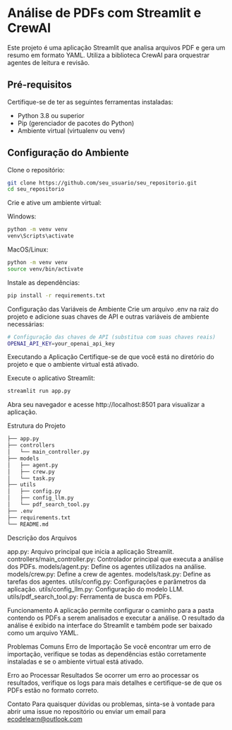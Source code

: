 # Análise de PDFs com Streamlit e CrewAI

Este projeto é uma aplicação Streamlit que analisa arquivos PDF e gera um resumo em formato YAML. Utiliza a biblioteca CrewAI para orquestrar agentes de leitura e revisão.

## Pré-requisitos

Certifique-se de ter as seguintes ferramentas instaladas:

- Python 3.8 ou superior
- Pip (gerenciador de pacotes do Python)
- Ambiente virtual (virtualenv ou venv)

## Configuração do Ambiente

Clone o repositório:

```bash
git clone https://github.com/seu_usuario/seu_repositorio.git
cd seu_repositorio
```

Crie e ative um ambiente virtual:

Windows:
```cmd
python -m venv venv
venv\Scripts\activate
```

MacOS/Linux:
```bash
python -m venv venv
source venv/bin/activate
```

Instale as dependências:

```bash
pip install -r requirements.txt
```

Configuração das Variáveis de Ambiente
Crie um arquivo .env na raiz do projeto e adicione suas chaves de API e outras variáveis de ambiente necessárias:
```bash
# Configuração das chaves de API (substitua com suas chaves reais)
OPENAI_API_KEY=your_openai_api_key
```
Executando a Aplicação
Certifique-se de que você está no diretório do projeto e que o ambiente virtual está ativado.

Execute o aplicativo Streamlit:
```bash
streamlit run app.py
```
Abra seu navegador e acesse http://localhost:8501 para visualizar a aplicação.

Estrutura do Projeto
```bash
├── app.py
├── controllers
│   └── main_controller.py
├── models
│   ├── agent.py
│   ├── crew.py
│   └── task.py
├── utils
│   ├── config.py
│   ├── config_llm.py
│   └── pdf_search_tool.py
├── .env
├── requirements.txt
└── README.md
```
Descrição dos Arquivos

app.py: Arquivo principal que inicia a aplicação Streamlit.
controllers/main_controller.py: Controlador principal que executa a análise dos PDFs.
models/agent.py: Define os agentes utilizados na análise.
models/crew.py: Define a crew de agentes.
models/task.py: Define as tarefas dos agentes.
utils/config.py: Configurações e parâmetros da aplicação.
utils/config_llm.py: Configuração do modelo LLM.
utils/pdf_search_tool.py: Ferramenta de busca em PDFs.

Funcionamento
A aplicação permite configurar o caminho para a pasta contendo os PDFs a serem analisados e executar a análise. O resultado da análise é exibido na interface do Streamlit e também pode ser baixado como um arquivo YAML.

Problemas Comuns
Erro de Importação
Se você encontrar um erro de importação, verifique se todas as dependências estão corretamente instaladas e se o ambiente virtual está ativado.

Erro ao Processar Resultados
Se ocorrer um erro ao processar os resultados, verifique os logs para mais detalhes e certifique-se de que os PDFs estão no formato correto.

Contato
Para quaisquer dúvidas ou problemas, sinta-se à vontade para abrir uma issue no repositório ou enviar um email para ecodelearn@outlook.com
